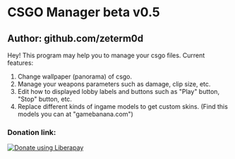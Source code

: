 # CSGO Manager beta v0.5
## Author: github.com/zeterm0d
Hey! This program may help you to manage your csgo files.
Current features:
1. Change wallpaper (panorama) of csgo.
2. Manage your weapons parameters such as damage, clip size, etc. 
3. Edit how to displayed lobby labels and buttons such as "Play" button, "Stop" button, etc. 
4. Replace different kinds of ingame models to get custom skins. (Find this models you can at "gamebanana.com")
### Donation link:
<noscript><a href="https://qiwi.com/p/37122151508 ">
<img alt="Donate using Liberapay" src="https://static.qiwi.com/img/providers/logoBig/99_l.png"></a></noscript>

